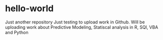 # hello-world
Just another repository
Just testing to upload work in Github.
Will be uploading work about Predictive Modeling, Statiscal analysis in R, SQl, VBA and Python
